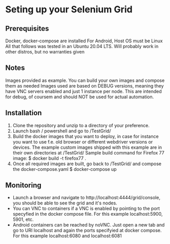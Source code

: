 # Seting up your Selenium Grid

## Prerequisites

Docker, docker-compose are installed
For Android, Host OS must be Linux
All that follows was tested in an Ubuntu 20.04 LTS. Will probably work in other distros, but no warranties given
## Notes
Images provided as example. You can build your own images and compose them as needed
Images used are based on DEBUG versions, meaning they have VNC servers enabled and just 1 instance per node. This are intended for debug, of coursem and should NOT be used for actual automation.
## Installation

1. Clone the repository and unzip to a directory of your preference.
2. Launch bash / powershell and go to <root>/TestGrid/
3. Build the docker images that you want to deploy, in case for instance you want to use f.e. old browser or different webdriver versions or devices. The example custom images shipped with this example are in their own directories at <root>/TestGrid/<image> 
Sample build command for Firefox 77 image: $ docker build -t firefox77 .
4. Once all required images are built, go back to <root>/TestGrid/ and compose the docker-compose.yaml
$ docker-compose up


## Monitoring

- Launch a browser and navigate to http://localhost:4444/grid/console, you should be able to see the grid and it's nodes.
- You can VNC to containers if a VNC is enabled by pointing to the port specyfied in the docker compose file. For this example localhost:5900, 5901, etc.
- Android containers can be reached by noVNC. Just open a new tab and go to URI localhost and again the ports specifyied at docker compose. For this example localhost:6080 and localhost:6081